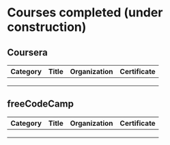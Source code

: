 # Courses completed (under construction)
## Coursera
| Category   | Title   | Organization  | Certificate  |
|---|---|---|---|
|  |   |   |   | 
|   |   |   |   |
|   |   |   |   |


## freeCodeCamp
| Category   | Title   | Organization  | Certificate  |
|---|---|---|---|
|  |   |   |   | 
|   |   |   |   |
|   |   |   |   |
